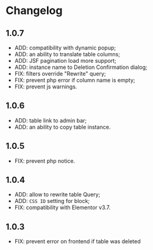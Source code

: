 # Changelog

## 1.0.7
* ADD: compatibility with dynamic popup;
* ADD: an ability to translate table columns;
* ADD: JSF pagination load more support;
* ADD: instance name to Deletion Confirmation dialog;
* FIX: filters override "Rewrite" query;
* FIX: prevent php error if column name is empty;
* FIX: prevent js warnings.

## 1.0.6
* ADD: table link to admin bar;
* ADD: an ability to copy table instance.

## 1.0.5
* FIX: prevent php notice.

## 1.0.4
* ADD: allow to rewrite table Query;
* ADD: `CSS ID` setting for block;
* FIX: compatibility with Elementor v3.7.

## 1.0.3
* FIX: prevent error on frontend if table was deleted
